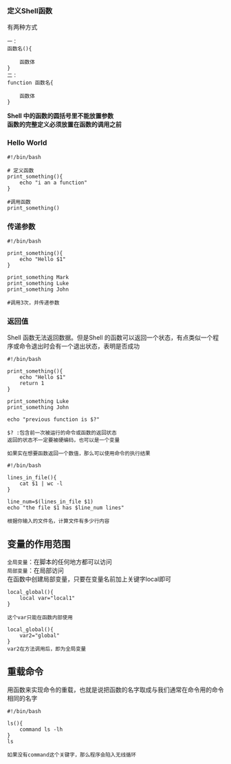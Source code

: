 ### 定义Shell函数
有两种方式  
	
	一：
	函数名(){

		函数体
	}
	二：
	function 函数名{

		函数体
	}

**Shell 中的函数的圆括号里不能放置参数**    
**函数的完整定义必须放置在函数的调用之前**
### Hello World

	#!/bin/bash
	
	# 定义函数
	print_something(){
		echo "i an a function"
	}

	#调用函数
	print_something()
### 传递参数 
	
	#!/bin/bash
	
	print_something(){
		echo "Hello $1"
	}

	print_something Mark
	print_something Luke
	print_something John

	#调用3次，并传递参数

### 返回值
Shell 函数无法返回数据。但是Shell 的函数可以返回一个状态，有点类似一个程序或命令退出时会有一个退出状态，表明是否成功  

	#!/bin/bash

	print_something(){
		echo "Hello $1"
		return 1
	}

	print_something Luke
	print_something John

	echo "previous function is $?"

	$? :包含前一次被运行的命令或函数的返回状态   
	返回的状态不一定要被硬编码，也可以是一个变量

	如果实在想要函数返回一个数值，那么可以使用命令的执行结果  
	
	#!/bin/bash

	lines_in_file(){
		cat $1 | wc -l
	}
	
	line_num=$(lines_in_file $1)
	echo "the file $1 has $line_num lines"

	根据你输入的文件名，计算文件有多少行内容

## 变量的作用范围  
`全局变量`：在脚本的任何地方都可以访问  
`局部变量`：在局部访问  
在函数中创建局部变量，只要在变量名前加上关键字local即可  

	local_global(){
		local var="local1"
	}

	这个var只能在函数内部使用
	
	local_global(){
		var2="global"
	}
	var2在方法调用后，即为全局变量

## 重载命令  
用函数来实现命令的重载，也就是说把函数的名字取成与我们通常在命令用的命令相同的名字  

	#!/bin/bash

	ls(){
		command ls -lh
	}
	ls

	如果没有command这个关键字，那么程序会陷入无线循环
	
